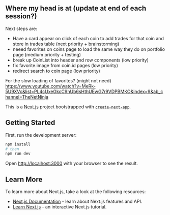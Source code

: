 ## Where my head is at (update at end of each session?)

Next steps are:
- Have a card appear on click of each coin to add trades for that coin and store in trades table (next priority + brainstorming)
- neeed favorites on coins page to load the same way they do on portfolio page (medium priority + testing)
- break up CoinList into header and row components (low priority)
- fix favorite.image from coin.id pages (low priority)
- redirect search to coin page (low priority)

For the slow loading of favorites? (might not need)
https://www.youtube.com/watch?v=MeRk-5U9XVc&list=PL4cUxeGkcC9hUb6sHthUEwG7r9VDPBMKO&index=9&ab_channel=TheNetNinja


This is a [Next.js](https://nextjs.org/) project bootstrapped with [`create-next-app`](https://github.com/vercel/next.js/tree/canary/packages/create-next-app).

## Getting Started

First, run the development server:

```bash
npm install
# then
npm run dev
```

Open [http://localhost:3000](http://localhost:3000) with your browser to see the result.


## Learn More

To learn more about Next.js, take a look at the following resources:

- [Next.js Documentation](https://nextjs.org/docs) - learn about Next.js features and API.
- [Learn Next.js](https://nextjs.org/learn) - an interactive Next.js tutorial.

